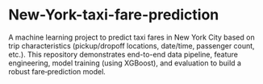 # New-York-taxi-fare-prediction
A machine learning project to predict taxi fares in New York City based on trip characteristics (pickup/dropoff locations, date/time, passenger count, etc.). This repository demonstrates end-to-end data pipeline, feature engineering, model training (using XGBoost), and evaluation to build a robust fare‐prediction model.
